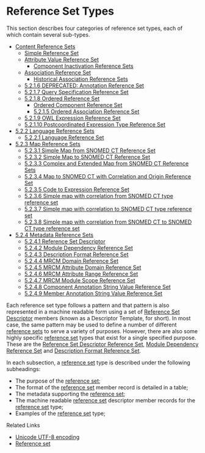 # Reference Set Types

This section describes four categories of reference set types, each of which contain several sub-types.

* [Content Reference Sets](<5.2.1 content-reference-sets/>)
  * [Simple Reference Set](<5.2.1 content-reference-sets/5.2.1.1-simple-reference-set.md>)
  * [Attribute Value Reference Set](../../5-reference-set-release-files-specification/5.2-reference-set-types/5.2.1-content-reference-sets/5.2.1.3-attribute-value-reference-set/5.2.1.3-attribute-value-reference-set.md)
    * [Component Inactivation Reference Sets](<5.2.3 map-reference-sets/5.2.3.1 simple-map-from-snomed-ct-reference-set/5.2.3.1-component-inactivation-reference-sets.md>)
  * [Association Reference Set](../../5-reference-set-release-files-specification/5.2-reference-set-types/5.2.1-content-reference-sets/5.2.1.4-association-reference-set/)
    * [Historical Association Reference Sets](../../5-reference-set-release-files-specification/5.2-reference-set-types/5.2.1-content-reference-sets/5.2.1.4-association-reference-set/5.2.5.1-historical-association-reference-sets.md)
  * [5.2.1.6 DEPRECATED: Annotation Reference Set](../../5%20reference-set-release-files-specification/5.2%20reference-set-types/28739377.html)
  * [5.2.1.7 Query Specification Reference Set](../../5%20reference-set-release-files-specification/5.2%20reference-set-types/5.2.1.7-Query-Specification-Reference-Set_28739376.html)
  * [5.2.1.8 Ordered Reference Set](../../5%20reference-set-release-files-specification/5.2%20reference-set-types/5.2.1.8-Ordered-Reference-Set_28739371.html)
    * [Ordered Component Reference Set](../../5-reference-set-release-files-specification/5.2-reference-set-types/5.2.1-content-reference-sets/5.2.1.8-ordered-reference-set/5.2.1.5-ordered-association-reference-set-1.md)
    * [5.2.1.5 Ordered Association Reference Set](../../5%20reference-set-release-files-specification/5.2%20reference-set-types/5.2.1.5-Ordered-Association-Reference-Set_45529892.html)
  * [5.2.1.9 OWL Expression Reference Set](../../5%20reference-set-release-files-specification/5.2%20reference-set-types/5.2.1.9-OWL-Expression-Reference-Set_66486617.html)
  * [5.2.1.10 Postcoordinated Expression Type Reference Set](../../5%20reference-set-release-files-specification/5.2%20reference-set-types/5.2.1.10--Postcoordinated-Expression-Type-Reference-Set_142120942.html)
* [5.2.2 Language Reference Sets](../../5%20reference-set-release-files-specification/5.2%20reference-set-types/5.2.2-Language-Reference-Sets_142120944.html)
  * [5.2.2.1 Language Reference Set](../../5%20reference-set-release-files-specification/5.2%20reference-set-types/5.2.2.1-Language-Reference-Set_28739375.html)
* [5.2.3 Map Reference Sets](../../5%20reference-set-release-files-specification/5.2%20reference-set-types/5.2.3-Map-Reference-Sets_142120945.html)
  * [5.2.3.1 Simple Map from SNOMED CT Reference Set](../../5%20reference-set-release-files-specification/5.2%20reference-set-types/5.2.3.1-Simple-Map-from-SNOMED-CT-Reference-Set_142120946.html)
  * [5.2.3.2 Simple Map to SNOMED CT Reference Set](../../5%20reference-set-release-files-specification/5.2%20reference-set-types/5.2.3.2-Simple-Map-to-SNOMED-CT-Reference-Set_142120947.html)
  * [5.2.3.3 Complex and Extended Map from SNOMED CT Reference Sets](../../5%20reference-set-release-files-specification/5.2%20reference-set-types/5.2.3.3-Complex-and-Extended-Map-from-SNOMED-CT-Reference-Sets_28739374.html)
  * [5.2.3.4 Map to SNOMED CT with Correlation and Origin Reference Set](../../5%20reference-set-release-files-specification/5.2%20reference-set-types/5.2.3.4-Map-to-SNOMED-CT-with-Correlation-and-Origin-Reference-Set_38260134.html)
  * [5.2.3.5 Code to Expression Reference Set](../../5%20reference-set-release-files-specification/5.2%20reference-set-types/5.2.3.5-Code-to-Expression-Reference-Set_38259887.html)
  * [5.2.3.6 Simple map with correlation from SNOMED CT type reference set](../../5%20reference-set-release-files-specification/5.2%20reference-set-types/5.2.3.6-Simple-map-with-correlation-from-SNOMED-CT-type-reference-set_142120948.html)
  * [5.2.3.7 Simple map with correlation to SNOMED CT type reference set](../../5%20reference-set-release-files-specification/5.2%20reference-set-types/5.2.3.7-Simple-map-with-correlation-to-SNOMED-CT-type-reference-set_142120949.html)
  * [5.2.3.8 Simple map with correlation from SNOMED CT to SNOMED CT type reference set](../../5%20reference-set-release-files-specification/5.2%20reference-set-types/5.2.3.8-Simple-map-with-correlation-from-SNOMED-CT-to-SNOMED-CT-type-reference-set_142119867.html)
* [5.2.4 Metadata Reference Sets](../../5%20reference-set-release-files-specification/5.2%20reference-set-types/5.2.4-Metadata-Reference-Sets_142120950.html)
  * [5.2.4.1 Reference Set Descriptor](../../5%20reference-set-release-files-specification/5.2%20reference-set-types/5.2.4.1-Reference-Set-Descriptor_28739369.html)
  * [5.2.4.2 Module Dependency Reference Set](../../5%20reference-set-release-files-specification/5.2%20reference-set-types/5.2.4.2-Module-Dependency-Reference-Set_28739379.html)
  * [5.2.4.3 Description Format Reference Set](../../5%20reference-set-release-files-specification/5.2%20reference-set-types/5.2.4.3-Description-Format-Reference-Set_28739380.html)
  * [5.2.4.4 MRCM Domain Reference Set](../../5%20reference-set-release-files-specification/5.2%20reference-set-types/5.2.4.4-MRCM-Domain-Reference-Set_45529893.html)
  * [5.2.4.5 MRCM Attribute Domain Reference Set](../../5%20reference-set-release-files-specification/5.2%20reference-set-types/5.2.4.5-MRCM-Attribute-Domain-Reference-Set_45529894.html)
  * [5.2.4.6 MRCM Attribute Range Reference Set](../../5%20reference-set-release-files-specification/5.2%20reference-set-types/5.2.4.6-MRCM-Attribute-Range-Reference-Set_45529895.html)
  * [5.2.4.7 MRCM Module Scope Reference Set](../../5%20reference-set-release-files-specification/5.2%20reference-set-types/5.2.4.7-MRCM-Module-Scope-Reference-Set_45529896.html)
  * [5.2.4.8 Component Annotation String Value Reference Set](../../5%20reference-set-release-files-specification/5.2%20reference-set-types/5.2.4.8-Component-Annotation-String-Value-Reference-Set_212339752.html)
  * [5.2.4.9 Member Annotation String Value Reference Set](../../5%20reference-set-release-files-specification/5.2%20reference-set-types/5.2.4.9-Member-Annotation-String-Value-Reference-Set_212339754.html)

Each reference set type follows a pattern and that pattern is also represented in a machine readable form using a set of [Reference Set Descriptor](../../5%20reference-set-release-files-specification/5.2%20reference-set-types/5.2.4.1-Reference-Set-Descriptor_28739369.html) members (known as a Descriptor Template, for short). In most case, the same pattern may be used to define a number of different [reference sets](https://confluence.ihtsdotools.org/display/DOCGLOSS/reference+set) to serve a variety of purposes. However, there are also some highly specific [reference set](https://confluence.ihtsdotools.org/display/DOCGLOSS/reference+set) types that exist for a single specified purpose. These are the [Reference Set Descriptor Reference Set](../../5%20reference-set-release-files-specification/5.2%20reference-set-types/5.2.4.1-Reference-Set-Descriptor_28739369.html), [Module Dependency Reference Set](../../5%20reference-set-release-files-specification/5.2%20reference-set-types/5.2.4.2-Module-Dependency-Reference-Set_28739379.html) and [Description Format Reference Set](../../5%20reference-set-release-files-specification/5.2%20reference-set-types/5.2.4.3-Description-Format-Reference-Set_28739380.html).

In each subsection, a [reference set](https://confluence.ihtsdotools.org/display/DOCGLOSS/reference+set) type is described under the following subheadings:

* The purpose of the [reference set](https://confluence.ihtsdotools.org/display/DOCGLOSS/reference+set);
* The format of the [reference set](https://confluence.ihtsdotools.org/display/DOCGLOSS/reference+set) member record is detailed in a table;
* The metadata supporting the [reference set](https://confluence.ihtsdotools.org/display/DOCGLOSS/reference+set);
* The machine readable [reference set](https://confluence.ihtsdotools.org/display/DOCGLOSS/reference+set) descriptor member records for the [reference set](https://confluence.ihtsdotools.org/display/DOCGLOSS/reference+set) type;
* Examples of the [reference set](https://confluence.ihtsdotools.org/display/DOCGLOSS/reference+set) type;

Related Links

* [Unicode UTF-8 encoding](../../5%20reference-set-release-files-specification/5.2%20reference-set-types/Appendix-C.-Unicode-UTF-8-encoding_33490103.html)
* [Reference set](https://confluence.ihtsdotools.org/display/DOCGLOSS/Reference+set)
